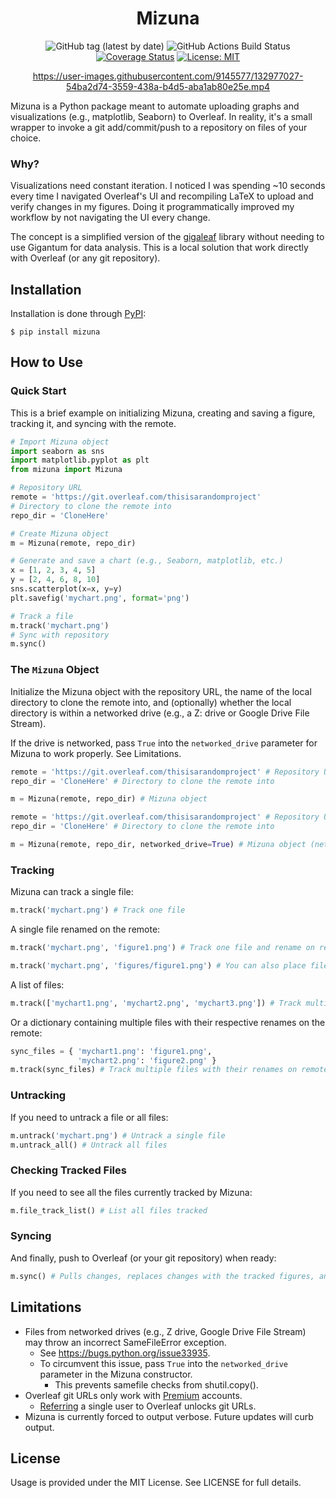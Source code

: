 <h1 align="center">Mizuna</h1>

<div align="center">

![GitHub tag (latest by date)](https://img.shields.io/github/v/tag/srodriguez1850/Mizuna?label=version)
![GitHub Actions Build Status](https://github.com/srodriguez1850/Mizuna/actions/workflows/mizuna-btd.yml/badge.svg)
[![Coverage Status](https://coveralls.io/repos/github/srodriguez1850/Mizuna/badge.svg?branch=main)](https://coveralls.io/github/srodriguez1850/Mizuna?branch=main)
[![License: MIT](https://img.shields.io/badge/License-MIT-yellow.svg)](https://opensource.org/licenses/MIT)

</div>

<div align="center">

https://user-images.githubusercontent.com/9145577/132977027-54ba2d74-3559-438a-b4d5-aba1ab80e25e.mp4

</div>

Mizuna is a Python package meant to automate uploading graphs and visualizations (e.g., matplotlib, Seaborn) to
Overleaf. In reality, it's a small wrapper to invoke a git add/commit/push to a repository on files of your
choice.

### Why?

Visualizations need constant iteration. I noticed I was spending ~10 seconds every time I navigated Overleaf's UI and
recompiling LaTeX to upload and verify changes in my figures. Doing it programmatically improved my workflow by not
navigating the UI every change.

The concept is a simplified version of the [gigaleaf](https://github.com/gigantum/gigaleaf) library without needing
to use Gigantum for data analysis. This is a local solution that work directly with Overleaf (or any git repository).

## Installation

Installation is done through [PyPI](https://pypi.org/project/mizuna/):

```
$ pip install mizuna
```

## How to Use

### Quick Start

This is a brief example on initializing Mizuna, creating and saving a figure, tracking it, and syncing with the remote.

```python
# Import Mizuna object
import seaborn as sns
import matplotlib.pyplot as plt
from mizuna import Mizuna

# Repository URL
remote = 'https://git.overleaf.com/thisisarandomproject'
# Directory to clone the remote into
repo_dir = 'CloneHere'

# Create Mizuna object
m = Mizuna(remote, repo_dir)

# Generate and save a chart (e.g., Seaborn, matplotlib, etc.)
x = [1, 2, 3, 4, 5]
y = [2, 4, 6, 8, 10]
sns.scatterplot(x=x, y=y)
plt.savefig('mychart.png', format='png')

# Track a file
m.track('mychart.png')
# Sync with repository
m.sync()
```

### The `Mizuna` Object

Initialize the Mizuna object with the repository URL, the name of the local directory to clone the remote into,
and (optionally) whether the local directory is within a networked drive (e.g., a Z: drive or Google Drive File Stream).

If the drive is networked, pass `True` into the `networked_drive` parameter for Mizuna to work properly.
See Limitations.

```python
remote = 'https://git.overleaf.com/thisisarandomproject' # Repository URL
repo_dir = 'CloneHere' # Directory to clone the remote into

m = Mizuna(remote, repo_dir) # Mizuna object
```

```python
remote = 'https://git.overleaf.com/thisisarandomproject' # Repository URL
repo_dir = 'CloneHere' # Directory to clone the remote into

m = Mizuna(remote, repo_dir, networked_drive=True) # Mizuna object (networked drive)
```

### Tracking

Mizuna can track a single file:

```python
m.track('mychart.png') # Track one file
```

A single file renamed on the remote:

```python
m.track('mychart.png', 'figure1.png') # Track one file and rename on remote
```

```python
m.track('mychart.png', 'figures/figure1.png') # You can also place files inside directories on the remote
```

A list of files:

```python
m.track(['mychart1.png', 'mychart2.png', 'mychart3.png']) # Track multiple files
```

Or a dictionary containing multiple files with their respective renames on the remote:

```python
sync_files = { 'mychart1.png': 'figure1.png',
               'mychart2.png': 'figure2.png' }
m.track(sync_files) # Track multiple files with their renames on remote
```

### Untracking

If you need to untrack a file or all files:

```python
m.untrack('mychart.png') # Untrack a single file
m.untrack_all() # Untrack all files
```

### Checking Tracked Files

If you need to see all the files currently tracked by Mizuna:

```python
m.file_track_list() # List all files tracked
```

### Syncing

And finally, push to Overleaf (or your git repository) when ready:

```python
m.sync() # Pulls changes, replaces changes with the tracked figures, and pushes
```

## Limitations

- Files from networked drives (e.g., Z drive, Google Drive File Stream) may throw an incorrect SameFileError exception.
    - See https://bugs.python.org/issue33935.
    - To circumvent this issue, pass `True` into the `networked_drive` parameter in the Mizuna constructor.
      - This prevents samefile checks from shutil.copy().
- Overleaf git URLs only work with [Premium](https://www.overleaf.com/user/subscription/plans) accounts.
  - [Referring](https://www.overleaf.com/user/bonus) a single user to Overleaf unlocks git URLs.
- Mizuna is currently forced to output verbose. Future updates will curb output.

## License

Usage is provided under the MIT License. See LICENSE for full details.
